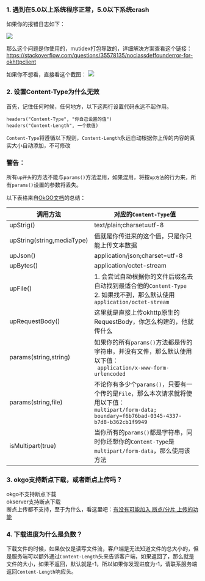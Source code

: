 ### 1. 遇到在5.0以上系统程序正常，5.0以下系统crash
如果你的报错日志如下：

![](https://ws1.sinaimg.cn/large/006tNc79ly1fgslhf13tsj30g70a4q4m.jpg)

那么这个问题是你使用的，mutidex打包导致的，详细解决方案查看这个链接：<https://stackoverflow.com/questions/35578135/noclassdeffounderror-for-okhttpclient>

如果你不想看，直接看这个截图：
![](https://ws2.sinaimg.cn/large/006tNc79ly1fgsllp2pv5j30z00t8wkd.jpg)

### 2. 设置Content-Type为什么无效
首先，记住任何时候，任何地方，以下这两行设置代码永远不起作用。
```
headers("Content-Type", "你自己设置的值")
headers("Content-Length", 一个数值)
```
`Content-Type`将遵循以下规则，`Content-Length`永远自动根据你上传的内容的真实大小自动添加，不可修改

### 警告：
所有`up开头`的方法不能与`params()`方法混用，如果混用，将按`up方法`的行为来，所有`params()`设置的参数将丢失。  

以下表格来自[OkGO文档](https://github.com/jeasonlzy/okhttp-OkGo/wiki/OkGo#6%E4%B8%8A%E4%BC%A0string%E7%B1%BB%E5%9E%8B%E7%9A%84%E6%96%87%E6%9C%AC)的总结：

|调用方法|对应的`Content-Type`值|
|--|---|
|upStrig()|text/plain;charset=utf-8|
|upString(string,mediaType)|值就是你传进来的这个值，只是你只能上传文本数据|
|upJson()|application/json;charset=utf-8|
|upBytes()|application/octet-stream|
|upFile()|1. 会尝试自动根据你的文件后缀名去自动找到最适合他的`Content-Type`</br>2. 如果找不到，那么默认使用`application/octet-stream`|
|upRequestBody()|这里就是直接上传okhttp原生的RequestBody，你怎么构建的，他就传什么|
|params(string,string)|如果你的所有`params()`方法都是传的字符串，并没有文件，那么默认使用以下值：</br>` application/x-www-form-urlencoded`|
|params(string,file)|不论你有多少个`params()`，只要有一个传的是`File`，那么本次请求就将使用以下值：</br>`multipart/form-data; boundary=f6b76bad-0345-4337-b7d8-b362cb1f9949`|
|isMultipart(true)|当你所有的`params()`都是字符串，同时你还想你的`Content-Type`是`multipart/form-data`，那么使用该方法|

### 3. okgo支持断点下载，或者断点上传吗？
okgo不支持断点下载  
okserver支持断点下载  
断点上传都不支持，至于为什么，看这里吧：[有没有可能加入 断点/分片 上传的功能](https://github.com/jeasonlzy/okhttp-OkGo/issues/205)

### 4. 下载进度为什么是负数？
下载文件的时候，如果仅仅是读写文件流，客户端是无法知道文件的总大小的，但是服务端可以额外通过`Content-Length`头来告诉客户端，如果返回了，那么就是文件的大小，如果不返回，默认就是-1，所以如果你发现进度为-1，请联系服务端返回`Content-Length`响应头。